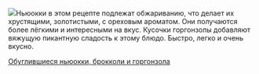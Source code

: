 <!--2025-07-06 21:05:09-->
<div class="yb">
  <div class="rss povarenok"><a href="https://www.povarenok.ru/recipes/show/182889/"><img src="https://www.povarenok.ru/data/cache/2025jul/06/16/3183704_37229-640x480.jpg"></a>Ньюокки в этом рецепте подлежат обжариванию, что делает их хрустящими, золотистыми, с ореховым ароматом. Они получаются более лёгкими и интересными на вкус. Кусочки горгонзолы добавляют вяжущую пикантную сладость к этому блюдо. Быстро, легко и очень вкусно. <p class="titl"><a href="https://www.povarenok.ru/recipes/show/182889/">Обуглившиеся ньюокки, брокколи и горгонзола</a></p></div>
</div>
